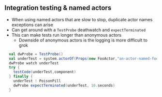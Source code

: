 ## Integration testing & named actors

- When using named actors that are slow to stop, duplicate actor names exceptions can arise
- Can get around with a `TestProbe` deathwatch and `expectTerminated`
- This can make tests run longer than anonymous actors
  - Downside of anonymous actors is the logging is more difficult to grok

```scala
  val dwProbe = TestProbe()
  val underTest = system.actorOf(Props(new FooActor,"an-actor-named-foo")
  dwProbe watch underTest
  try {
    testCode(underTest,component)
  } finally {
    underTest ! PoisonPill
    dwProbe expectTerminated(underTest, 10.seconds)
  }
```